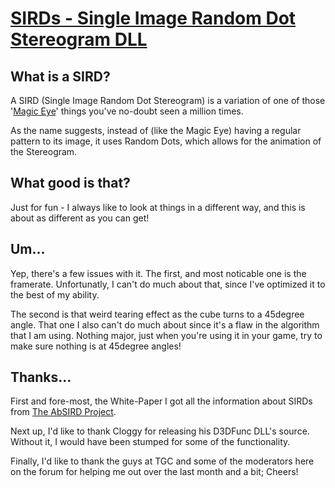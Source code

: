 # [SIRDs - Single Image Random Dot Stereogram DLL](http://forum.thegamecreators.com/?m=forum_view&t=91214&b=5)

## What is a SIRD?

A SIRD (Single Image Random Dot Stereogram) is a variation of one of those '[Magic Eye](http://en.wikipedia.org/wiki/Magic_Eye)' things you've no-doubt seen a million times.

As the name suggests, instead of (like the Magic Eye) having a regular pattern to its image, it uses Random Dots, which allows for the animation of the Stereogram.


## What good is that?

Just for fun - I always like to look at things in a different way, and this is about as different as you can get!


## Um...

Yep, there's a few issues with it.
The first, and most noticable one is the framerate. Unfortunatly, I can't do much about that, since I've optimized it to the best of my ability.

The second is that weird tearing effect as the cube turns to a 45degree angle. That one I also can't do much about since it's a flaw in the algorithm that I am using.
Nothing major, just when you're using it in your game, try to make sure nothing is at 45degree angles!


## Thanks...

First and fore-most, the White-Paper I got all the information about SIRDs from [The AbSIRD Project](http://www.leweyg.com/download/SIRD/AbSIRD/essay.html).

Next up, I'd like to thank Cloggy for releasing his D3DFunc DLL's source. Without it, I would have been stumped for some of the functionality.

Finally, I'd like to thank the guys at TGC and some of the moderators here on the forum for helping me out over the last month and a bit; Cheers!
